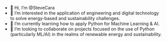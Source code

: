 - 👋 Hi, I’m @SteveCara
- 👀 I’m interested in the application of engineering and digital technology to solve energy-based and sustainability challenges.
- 🌱 I’m currently learning how to apply Python for Machine Learning & AI.
- 💞️ I’m looking to collaborate on projects focused on the use of Python (particularly ML/AI) in the realms of renewable energy and sustainability.


<!---
SteveCara/SteveCara is a ✨ special ✨ repository because its `README.md` (this file) appears on your GitHub profile.
You can click the Preview link to take a look at your changes.
--->
